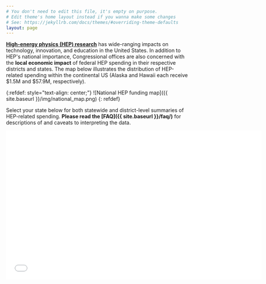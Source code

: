 ```yaml
---
# You don't need to edit this file, it's empty on purpose.
# Edit theme's home layout instead if you wanna make some changes
# See: https://jekyllrb.com/docs/themes/#overriding-theme-defaults
layout: page
---
```


<style type='text/css'>

.alert {
  position: relative;
  padding: 0.75rem .75rem;
  border: 1px solid transparent;
  border-radius: 0.25rem;
}

.alert-info {
  color: #fdfdfd;
  background-color: #2a7ae2;
  border-color: #fdfdfd;
}

</style>


[**High-energy physics (HEP) research**](http://www.usparticlephysics.org/index.html) has wide-ranging impacts on technology, innovation, and education in the United States. In addition to HEP's national importance, Congressional offices are also concerned with the **local economic impact** of federal HEP spending in their respective districts and states. The map below illustrates the distribution of HEP-related spending within the continental US (Alaska and Hawaii each receive $1.5M and $57.9M, respectively).

{:refdef: style="text-align: center;"}
![National HEP funding map]({{ site.baseurl }}/img/national_map.png)
{: refdef}

Select your state below for both statewide and district-level summaries of HEP-related spending. **Please read the [FAQ]({{ site.baseurl }}/faq/)** for descriptions of and caveats to interpreting the data. 

<center>
<iframe src="//createaclickablemap.com/map.php?&id=58270&online=true" width="700" height="408" style="border: none;"></iframe>
<script>if (window.addEventListener){ window.addEventListener("message", function(event) { if(event.data.length >= 22) { if( event.data.substr(0, 22) == "__MM-LOCATION.REDIRECT") location = event.data.substr(22); } }, false); } else if (window.attachEvent){ window.attachEvent("message", function(event) { if( event.data.length >= 22) { if ( event.data.substr(0, 22) == "__MM-LOCATION.REDIRECT") location = event.data.substr(22); } }, false); } </script>
 </center>

